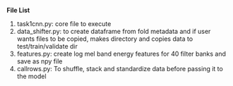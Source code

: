 **File List**

1. task1cnn.py: core file to execute 
2. data_shifter.py: to create dataframe from fold metadata and if user wants files to be copied, makes directory and copies data to test/train/validate dir
3. features.py: create log mel band energy features for 40 filter banks and save as npy file
4. callrows.py: To shuffle, stack and standardize data before passing it to the model
